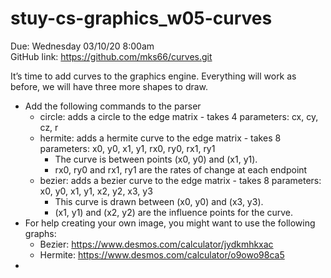 # stuy-cs-graphics_w05-curves

Due: Wednesday 03/10/20 8:00am  
GitHub link: https://github.com/mks66/curves.git  


It’s time to add curves to the graphics engine. Everything will work as before, we will have three more shapes to draw.

- Add the following commands to the parser
    - circle: adds a circle to the edge matrix - takes 4 parameters: cx, cy, cz, r
    - hermite: adds a hermite curve to the edge matrix - takes 8 parameters: x0, y0, x1, y1, rx0, ry0, rx1, ry1
        - The curve is between points (x0, y0) and (x1, y1).
        - rx0, ry0 and rx1, ry1 are the rates of change at each endpoint
    - bezier: adds a bezier curve to the edge matrix - takes 8 parameters: x0, y0, x1, y1, x2, y2, x3, y3
        - This curve is drawn between (x0, y0) and (x3, y3).
        - (x1, y1) and (x2, y2) are the influence points for the curve.
- For help creating your own image, you might want to use the following graphs:
    - Bezier: https://www.desmos.com/calculator/jydkmhkxac
    - Hermite: https://www.desmos.com/calculator/o9owo98ca5
- 
